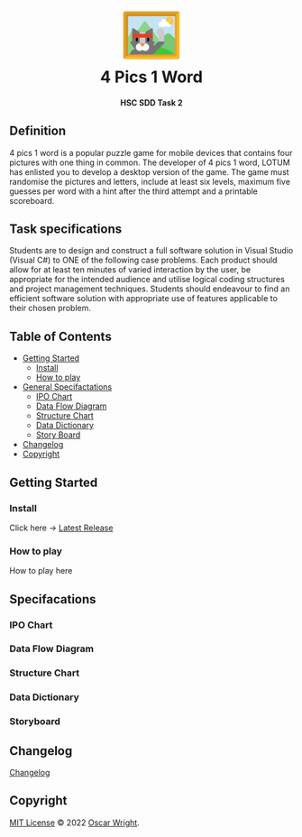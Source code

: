 <h1 align="center">
  <br>
  <a href="https://github.com/OscarWright/HSCSDD-T2-4P1W"><img src="icon.png" alt="4p1w" width="100"></a>
  <br>
  4 Pics 1 Word
  <br>
</h1>

<h4 align="center">HSC SDD Task 2</h4>

## Definition

4 pics 1 word is a popular puzzle game for mobile devices that contains four pictures with one thing in common. The developer of 4 pics 1 word, LOTUM has enlisted you to develop a desktop version of the game. The game must randomise the pictures and letters, include at least six levels, maximum five guesses per word with a hint after the third attempt and a printable scoreboard.

## Task specifications

Students are to design and construct a full software solution in Visual Studio (Visual C#) to ONE of the following case problems. Each product should allow for at least ten minutes of varied interaction by the user, be appropriate for the intended audience and utilise logical coding structures and project management techniques. Students should endeavour to find an efficient software solution with appropriate use of features applicable to their chosen problem.

## Table of Contents

- [Getting Started](#getting-started)
	- [Install](#install)
	- [How to play](#how-to-play)
- [General Specifactations](#Specifacations)
	- [IPO Chart](#IPO-Chart)
	- [Data Flow Diagram](#data-flow-diagram)
	- [Structure Chart](#Structure-chart)
	- [Data Dictionary](#data-dictionary)
	- [Story Board](#storyboard)
- [Changelog](#changelog)
- [Copyright](#copyright)

## Getting Started

### Install

Click here -> [Latest Release](Https://google.com)

### How to play

How to play here

## Specifacations

### IPO Chart

### Data Flow Diagram

### Structure Chart

### Data Dictionary

### Storyboard

## Changelog

[Changelog](https://github.com/OscarWright/HSCSDD-T2-4P1W/blob/main/changelog.md)

## Copyright

[MIT License](https://github.com/OscarWright/HSCSDD-T2-4P1W/blob/main/LICENSE) © 2022 [Oscar Wright](https://github.com/OscarWright).
